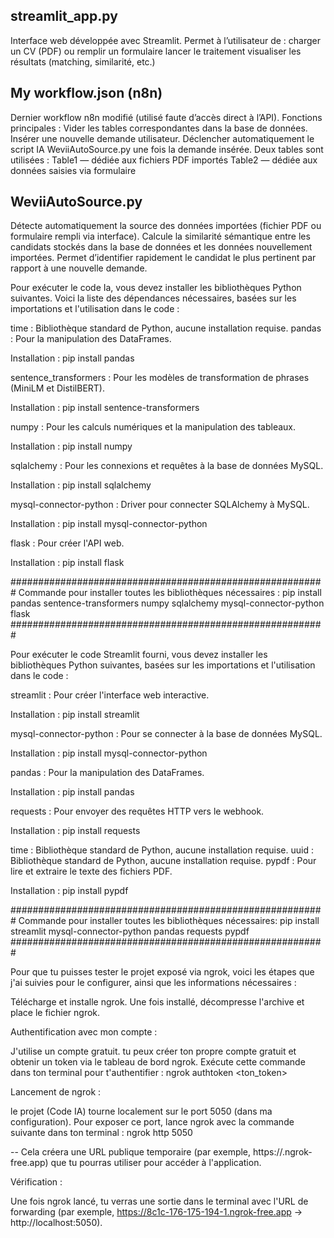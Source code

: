 ## streamlit_app.py
Interface web développée avec Streamlit.
Permet à l’utilisateur de :
charger un CV (PDF) ou remplir un formulaire
lancer le traitement
visualiser les résultats (matching, similarité, etc.)
## My workflow.json (n8n)
Dernier workflow n8n modifié (utilisé faute d’accès direct à l’API).
Fonctions principales :
Vider les tables correspondantes dans la base de données.
Insérer une nouvelle demande utilisateur.
Déclencher automatiquement le script IA WeviiAutoSource.py une fois la demande insérée.
Deux tables sont utilisées :
Table1 — dédiée aux fichiers PDF importés
Table2 — dédiée aux données saisies via formulaire
##  WeviiAutoSource.py
Détecte automatiquement la source des données importées (fichier PDF ou formulaire rempli via interface).
Calcule la similarité sémantique entre les candidats stockés dans la base de données et les données nouvellement importées.
Permet d’identifier rapidement le candidat le plus pertinent par rapport à une nouvelle demande.


Pour exécuter le code Ia, vous devez installer les bibliothèques Python suivantes. 
Voici la liste des dépendances nécessaires, basées sur les importations et l'utilisation dans le code :

time : Bibliothèque standard de Python, aucune installation requise.
pandas : Pour la manipulation des DataFrames.

Installation : pip install pandas


sentence_transformers : Pour les modèles de transformation de phrases (MiniLM et DistilBERT).

Installation : pip install sentence-transformers


numpy : Pour les calculs numériques et la manipulation des tableaux.

Installation : pip install numpy


sqlalchemy : Pour les connexions et requêtes à la base de données MySQL.

Installation : pip install sqlalchemy


mysql-connector-python : Driver pour connecter SQLAlchemy à MySQL.

Installation : pip install mysql-connector-python


flask : Pour créer l'API web.

Installation : pip install flask

#########################################################
Commande pour installer toutes les bibliothèques nécessaires :
pip install pandas sentence-transformers numpy sqlalchemy mysql-connector-python flask
#########################################################

Pour exécuter le code Streamlit fourni, vous devez installer les bibliothèques Python suivantes, basées sur les importations et l'utilisation dans le code :

streamlit : Pour créer l'interface web interactive.

Installation : pip install streamlit


mysql-connector-python : Pour se connecter à la base de données MySQL.

Installation : pip install mysql-connector-python


pandas : Pour la manipulation des DataFrames.

Installation : pip install pandas


requests : Pour envoyer des requêtes HTTP vers le webhook.

Installation : pip install requests


time : Bibliothèque standard de Python, aucune installation requise.
uuid : Bibliothèque standard de Python, aucune installation requise.
pypdf : Pour lire et extraire le texte des fichiers PDF.

Installation : pip install pypdf

#########################################################
Commande pour installer toutes les bibliothèques nécessaires:
pip install streamlit mysql-connector-python pandas requests pypdf
#########################################################

Pour que tu puisses tester le projet exposé via ngrok, voici les étapes que j'ai suivies pour le configurer, ainsi que les informations nécessaires :

Télécharge et installe ngrok.
Une fois installé, décompresse l'archive et place le fichier ngrok.

Authentification avec mon compte :

J'utilise un compte gratuit. tu peux créer ton propre compte gratuit et obtenir un token via le tableau de bord ngrok.
Exécute cette commande dans ton terminal pour t'authentifier :
ngrok authtoken <ton_token>

Lancement de ngrok :

le projet (Code IA) tourne localement sur le port 5050 (dans ma configuration). Pour exposer ce port, lance ngrok avec la commande suivante dans ton terminal :
ngrok http 5050

-- Cela créera une URL publique temporaire (par exemple, https://<quelquechose>.ngrok-free.app) que tu pourras utiliser pour accéder à l'application.

Vérification :

Une fois ngrok lancé, tu verras une sortie dans le terminal avec l'URL de forwarding (par exemple, https://8c1c-176-175-194-1.ngrok-free.app -> http://localhost:5050).


